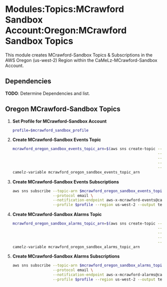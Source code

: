 # Modules:Topics:MCrawford Sandbox Account:Oregon:MCrawford Sandbox Topics

This module creates MCrawford-Sandbox Topics & Subscriptions in the AWS Oregon (us-west-2) Region within the
CaMeLz-MCrawford-Sandbox Account.

## Dependencies

**TODO**: Determine Dependencies and list.

## Oregon MCrawford-Sandbox Topics

1. **Set Profile for MCrawford-Sandbox Account**

    ```bash
    profile=$mcrawford_sandbox_profile
    ```

1. **Create MCrawford-Sandbox Events Topic**

    ```bash
    mcrawford_oregon_sandbox_events_topic_arn=$(aws sns create-topic --name MCrawford-Sandbox-Events \
                                                                     --attributes "DisplayName=MJCX Events" \
                                                                     --tags Key=Name,Value=MCrawford-Sandbox-Events-Topic Key=Company,Value=CaMeLz Key=Environment,Value=Sandbox \
                                                                     --query 'TopicArn' \
                                                                     --profile $profile --region us-west-2 --output text)
    camelz-variable mcrawford_oregon_sandbox_events_topic_arn
    ```

1. **Create MCrawford-Sandbox Events Subscriptions**

    ```bash
    aws sns subscribe --topic-arn $mcrawford_oregon_sandbox_events_topic_arn \
                      --protocol email \
                      --notification-endpoint aws-x-mcrawford-events@camelz.io \
                      --profile $profile --region us-west-2 --output text
    ```

1. **Create MCrawford-Sandbox Alarms Topic**

    ```bash
    mcrawford_oregon_sandbox_alarms_topic_arn=$(aws sns create-topic --name MCrawford-Sandbox-Alarms \
                                                                     --attributes "DisplayName=MJCX Alarms" \
                                                                     --tags Key=Name,Value=MCrawford-Sandbox-Alarms-Topic Key=Company,Value=CaMeLz Key=Environment,Value=Sandbox \
                                                                     --query 'TopicArn' \
                                                                     --profile $profile --region us-west-2 --output text)
    camelz-variable mcrawford_oregon_sandbox_alarms_topic_arn
    ```

1. **Create MCrawford-Sandbox Alarms Subscriptions**

    ```bash
    aws sns subscribe --topic-arn $mcrawford_oregon_sandbox_alarms_topic_arn \
                      --protocol email \
                      --notification-endpoint aws-x-mcrawford-alarms@camelz.io \
                      --profile $profile --region us-west-2 --output text
    ```
